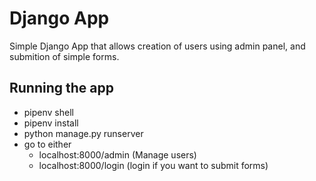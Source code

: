 # Django App

Simple Django App that allows creation of users using admin panel, and submition of simple forms.

## Running the app

- pipenv shell
- pipenv install
- python manage.py runserver
- go to either
  - localhost:8000/admin (Manage users)
  - localhost:8000/login (login if you want to submit forms)